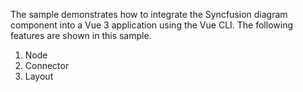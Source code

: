 The sample demonstrates how to integrate the Syncfusion diagram component into a Vue 3 application using the Vue CLI. The following features are shown in this sample.

1. Node
2. Connector
3. Layout
